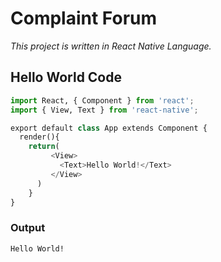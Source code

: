 # Complaint Forum
_This project is written in React Native Language._


## Hello World Code
```python
import React, { Component } from 'react';
import { View, Text } from 'react-native';

export default class App extends Component {
  render(){
    return(
         <View>
           <Text>Hello World!</Text>
         </View>
      )
    }
}
```

### Output
```output
Hello World!
```
